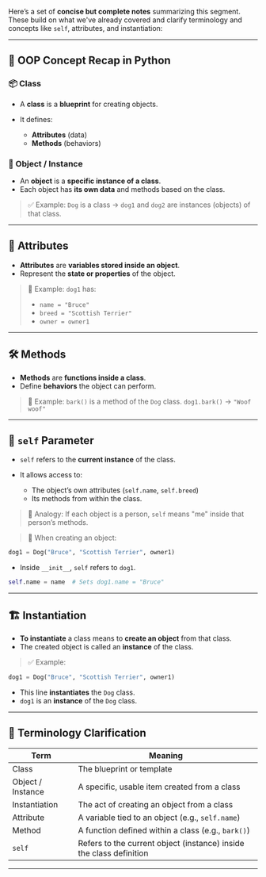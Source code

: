 Here’s a set of **concise but complete notes** summarizing this segment. These build on what we've already covered and clarify terminology and concepts like `self`, attributes, and instantiation:

---

## 🧰 **OOP Concept Recap in Python**

### 📦 Class

* A **class** is a **blueprint** for creating objects.
* It defines:

  * **Attributes** (data)
  * **Methods** (behaviors)

### 🧍 Object / Instance

* An **object** is a **specific instance of a class**.
* Each object has **its own data** and methods based on the class.

> ✅ Example:
> `Dog` is a class → `dog1` and `dog2` are instances (objects) of that class.

---

## 🔡 Attributes

* **Attributes** are **variables stored inside an object**.
* Represent the **state or properties** of the object.

> 🐶 Example:
> `dog1` has:
>
> * `name = "Bruce"`
> * `breed = "Scottish Terrier"`
> * `owner = owner1`

---

## 🛠️ Methods

* **Methods** are **functions inside a class**.
* Define **behaviors** the object can perform.

> 🐶 Example:
> `bark()` is a method of the `Dog` class.
> `dog1.bark()` → `"Woof woof"`

---

## 🧭 `self` Parameter

* `self` refers to the **current instance** of the class.
* It allows access to:

  * The object’s own attributes (`self.name`, `self.breed`)
  * Its methods from within the class.

> 🧠 Analogy:
> If each object is a person, `self` means "me" inside that person’s methods.

> 🔁 When creating an object:

```python
dog1 = Dog("Bruce", "Scottish Terrier", owner1)
```

* Inside `__init__`, `self` refers to `dog1`.

```python
self.name = name  # Sets dog1.name = "Bruce"
```

---

## 🏗️ Instantiation

* **To instantiate** a class means to **create an object** from that class.
* The created object is called an **instance** of the class.

> ✅ Example:

```python
dog1 = Dog("Bruce", "Scottish Terrier", owner1)
```

* This line **instantiates** the `Dog` class.
* `dog1` is an **instance** of the `Dog` class.

---

## 📘 Terminology Clarification

| Term              | Meaning                                                             |
| ----------------- | ------------------------------------------------------------------- |
| Class             | The blueprint or template                                           |
| Object / Instance | A specific, usable item created from a class                        |
| Instantiation     | The act of creating an object from a class                          |
| Attribute         | A variable tied to an object (e.g., `self.name`)                    |
| Method            | A function defined within a class (e.g., `bark()`)                  |
| `self`            | Refers to the current object (instance) inside the class definition |

---
